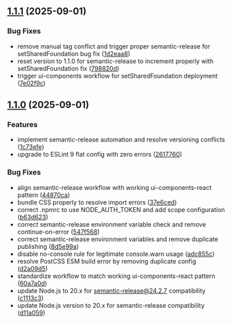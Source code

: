 ## [1.1.1](https://github.com/tamylaa/tamyla-ui-components/compare/v1.1.0...v1.1.1) (2025-09-01)

### Bug Fixes

* remove manual tag conflict and trigger proper semantic-release for setSharedFoundation bug fix ([1d2eaa8](https://github.com/tamylaa/tamyla-ui-components/commit/1d2eaa8e7311019d906c31ad396a7e960cd1ccb7))
* reset version to 1.1.0 for semantic-release to increment properly with setSharedFoundation fix ([798820d](https://github.com/tamylaa/tamyla-ui-components/commit/798820d66884e1000f41f8c3197122c18c02a306))
* trigger ui-components workflow for setSharedFoundation deployment ([7e02f9c](https://github.com/tamylaa/tamyla-ui-components/commit/7e02f9cfa78544ac9557716618bb07950db0e752))

## [1.1.0](https://github.com/tamylaa/tamyla-ui-components/compare/v1.0.0...v1.1.0) (2025-09-01)

### Features

* implement semantic-release automation and resolve versioning conflicts ([1c73efe](https://github.com/tamylaa/tamyla-ui-components/commit/1c73efe296e6676e5b1bdcf7675a6b24fa0cfb56))
* upgrade to ESLint 9 flat config with zero errors ([2617760](https://github.com/tamylaa/tamyla-ui-components/commit/26177606d4de8e651a2658e6b2646e2bb92f1411))

### Bug Fixes

* align semantic-release workflow with working ui-components-react pattern ([44870ca](https://github.com/tamylaa/tamyla-ui-components/commit/44870cacca4121fc13c7f0b5d558892cf6bc76f1))
* bundle CSS properly to resolve import errors ([37e6ced](https://github.com/tamylaa/tamyla-ui-components/commit/37e6cede1c859ff66743eb6a31f99313f1a58780))
* correct .npmrc to use NODE_AUTH_TOKEN and add scope configuration ([b63d623](https://github.com/tamylaa/tamyla-ui-components/commit/b63d623c8962f2db711adf900a7829c5f4f65d31))
* correct semantic-release environment variable check and remove continue-on-error ([547f568](https://github.com/tamylaa/tamyla-ui-components/commit/547f5683ca0d7dcfbd354baa11532b6cc3180945))
* correct semantic-release environment variables and remove duplicate publishing ([8d5e99a](https://github.com/tamylaa/tamyla-ui-components/commit/8d5e99a43a0461600c6f8cf935ed0f473e0fdf7d))
* disable no-console rule for legitimate console.warn usage ([adc855c](https://github.com/tamylaa/tamyla-ui-components/commit/adc855cf3831d8feb33d858105dae112a32544e6))
* resolve PostCSS ESM build error by removing duplicate config ([d2a09d5](https://github.com/tamylaa/tamyla-ui-components/commit/d2a09d54c6a8aad9adb2e2100ac25cff836fc56a))
* standardize workflow to match working ui-components-react pattern ([60a7a0d](https://github.com/tamylaa/tamyla-ui-components/commit/60a7a0d32e90b6e4199906c12a33aab2c72a7c41))
* update Node.js to 20.x for semantic-release@24.2.7 compatibility ([c1113c3](https://github.com/tamylaa/tamyla-ui-components/commit/c1113c39f4a9d2a90fe6f9c26ec88ed65a72a0ff))
* update Node.js version to 20.x for semantic-release compatibility ([d11a059](https://github.com/tamylaa/tamyla-ui-components/commit/d11a0590b7376dab1ea144c52ac94e2c53917e3b))
